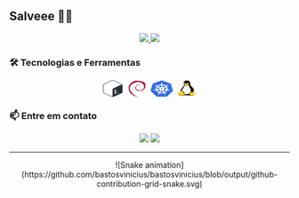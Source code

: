 ## Salveee 🖖🏽
 <div align="center">
  <a href="https://github.com/bastosvinicius">
  <img height="180em" src="https://github-readme-stats.vercel.app/api?username=bastosvinicius&show_icons=true&theme=dark&include_all_commits=true&count_private=true"/>
  <img height="180em" src="https://github-readme-stats.vercel.app/api/top-langs/?username=bastosvinicius&layout=compact&langs_count=7&theme=dracula"/>
  </a>
</div>

### 🛠️ Tecnologias e Ferramentas

<div align="center">
  <img align="center" alt="bash" height="30" width="40" src="https://raw.githubusercontent.com/devicons/devicon/master/icons/bash/bash-original.svg">
  <img align="center" alt="debian" height="30" width="40" src="https://raw.githubusercontent.com/devicons/devicon/master/icons/debian/debian-original.svg">
  <img align="center" alt="k8s" height="30" width="40" src="https://raw.githubusercontent.com/devicons/devicon/master/icons/kubernetes/kubernetes-plain.svg">
  <img align="center" alt="tux" height="30" width="40" src="https://raw.githubusercontent.com/devicons/devicon/master/icons/linux/linux-original.svg">
</div>
  
### 📫 Entre em contato
 
<div align="center"> 
  <a href = "mailto:viniciushsbastos@gmail.com"><img src="https://img.shields.io/badge/-Gmail-%23333?style=for-the-badge&logo=gmail&logoColor=white" target="_blank"></a>
  <a href="https://www.linkedin.com/in/bastosvinicius/" target="_blank"><img src="https://img.shields.io/badge/-LinkedIn-%230077B5?style=for-the-badge&logo=linkedin&logoColor=white" target="_blank"></a> 
</div>

---

<div align="center">
  ![Snake animation](https://github.com/bastosvinicius/bastosvinicius/blob/output/github-contribution-grid-snake.svg)
</div>

